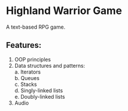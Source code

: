 # Highland Warrior Game
A text-based RPG game.

## Features:
1. OOP principles
2. Data structures and patterns: <br>
   a. Iterators <br>
   b. Queues <br>
   c. Stacks <br>
   d. Singly-linked lists <br>
   e. Doubly-linked lists <br>
3. Audio
